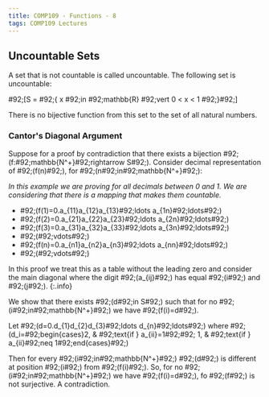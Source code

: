 ```yaml
---
title: COMP109 - Functions - 8
tags: COMP109 Lectures
---
```

## Uncountable Sets
A set that is not countable is called uncountable. The following set is uncountable:

\#92;[S = \#92;{ x \#92;in \#92;mathbb{R} \#92;vert 0 < x < 1 \#92;}\#92;]

There is no bijective function from this set to the set of all natural numbers.

### Cantor's Diagonal Argument
Suppose for a proof by contradiction that there exists a bijection \#92;(f:\#92;mathbb{N^+}\#92;rightarrow S\#92;). Consider decimal representation of \#92;(f(n)\#92;), for \#92;(n\#92;in\#92;mathbb{N^+}\#92;):

*In this example we are proving for all decimals between 0 and 1. We are considering that there is a mapping that makes them countable.*

* \#92;(f(1)=0.a_{11}a_{12}a_{13}\#92;ldots a_{1n}\#92;ldots\#92;)
* \#92;(f(2)=0.a_{21}a_{22}a_{23}\#92;ldots a_{2n}\#92;ldots\#92;)
* \#92;(f(3)=0.a_{31}a_{32}a_{33}\#92;ldots a_{3n}\#92;ldots\#92;)
* \#92;(\#92;vdots\#92;)
* \#92;(f(n)=0.a_{n1}a_{n2}a_{n3}\#92;ldots a_{nn}\#92;ldots\#92;)
* \#92;(\#92;vdots\#92;)

In this proof we treat this as a table without the leading zero and consider the main diagonal where the digit  \#92;(a_{ij}\#92;) has equal \#92;(i\#92;) and \#92;(j\#92;).
{:.info}

We show that there exists \#92;(d\#92;in S\#92;) such that for no \#92;(i\#92;in\#92;mathbb{N^+}\#92;) we have \#92;(f(i)=d\#92;).

Let \#92;(d=0.d_{1}d_{2}d_{3}\#92;ldots d_{n}\#92;ldots\#92;) where \#92;(d_i=\#92;begin{cases}2, & \#92;text{if } a_{ii}=1\#92;\#92; 1, & \#92;text{if } a_{ii}\#92;neq 1\#92;end{cases}\#92;)

Then for every \#92;(i\#92;in\#92;mathbb{N^+}\#92;) \#92;(d\#92;) is different at position \#92;(i\#92;) from \#92;(f(i)\#92;). So, for no \#92;(i\#92;in\#92;mathbb{N^+}\#92;) we have \#92;(f(i)=d\#92;), fo \#92;(f\#92;) is not surjective. A contradiction.
